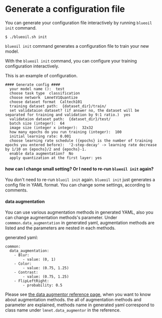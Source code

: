 # Generate a configuration file

You can generate your configuration file interactively by running `blueoil init` command.

    $ ./blueoil.sh init

`blueoil init` command generates a configuration file to train your new model.

With the `blueoil init` command, you can configure your training configuration interactively.

This is an example of configuration.
```
#### Generate config ####
  your model name ():  test
  choose task type  classification
  choose network  LmnetV1Quantize
  choose dataset format  Caltech101
  training dataset path:  {dataset_dir}/train/
  set validataion dataset? (if answer no, the dataset will be separated for training and validation by 9:1 ratio.)  yes
  validataion dataset path:  {dataset_dir}/test/
  batch size (integer):  64
  image size (integer x integer):  32x32
  how many epochs do you run training (integer):  100
  initial learning rate: 0.001
  choose learning rate schedule ({epochs} is the number of training epochs you entered before):  '2-step-decay' -> learning rate decrease by 1/10 on {epochs}/2 and {epochs}-1.
  enable data augmentation?  No
  apply quantization at the first layer: yes
```

#### how can I change small setting? Or I need to re-run `blueoil init` again?
You don't need to re-run `bluoil init` again.
`blueoil init` just generates a config file in YAML format. You can change some settings, according to comments.

#### data augmentation
You can use various augmentation methods in generated YAML, also you can change augmentation methods's parameter.
Under `commmon.data_augmentation` in generated yaml, augmentation methods are listed and the parameters are nested in each methods.


generated yaml:
```
common:
  data_augmentation:
    - Blur:
        - value: (0, 1)
    - Color:
        - value: (0.75, 1.25)
    - Contrast:
        - value: (0.75, 1.25)
    - FlipLeftRight:
        - probability: 0.5
```

Please see <a href="../reference/data_augmentor.html">the data augmentor reference page</a>, when you want to know about augmentation methods. the all of augmentation methods and parameter are explained, methods name in generated yaml correspond to class name under `lmnet.data_augmentor` in the reference.
